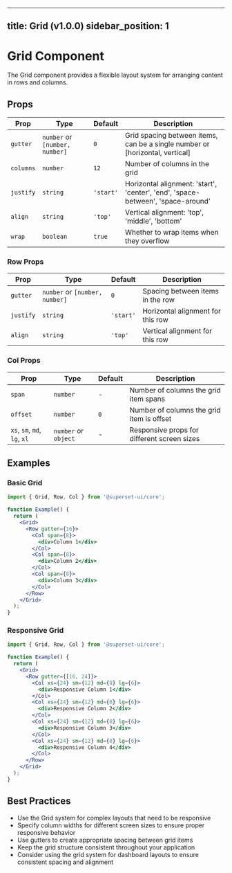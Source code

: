<!--
    Licensed to the Apache Software Foundation (ASF) under one
    or more contributor license agreements.  See the NOTICE file
    distributed with this work for additional information
    regarding copyright ownership.  The ASF licenses this file
    to you under the Apache License, Version 2.0 (the
    "License"); you may not use this file except in compliance
    with the License.  You may obtain a copy of the License at

      http://www.apache.org/licenses/LICENSE-2.0

    Unless required by applicable law or agreed to in writing,
    software distributed under the License is distributed on an
    "AS IS" BASIS, WITHOUT WARRANTIES OR CONDITIONS OF ANY
    KIND, either express or implied.  See the License for the
    specific language governing permissions and limitations
    under the License.
-->
---
title: Grid (v1.0.0)
sidebar_position: 1
---

# Grid Component

The Grid component provides a flexible layout system for arranging content in rows and columns.

## Props

| Prop | Type | Default | Description |
|------|------|---------|-------------|
| `gutter` | `number` or `[number, number]` | `0` | Grid spacing between items, can be a single number or [horizontal, vertical] |
| `columns` | `number` | `12` | Number of columns in the grid |
| `justify` | `string` | `'start'` | Horizontal alignment: 'start', 'center', 'end', 'space-between', 'space-around' |
| `align` | `string` | `'top'` | Vertical alignment: 'top', 'middle', 'bottom' |
| `wrap` | `boolean` | `true` | Whether to wrap items when they overflow |

### Row Props

| Prop | Type | Default | Description |
|------|------|---------|-------------|
| `gutter` | `number` or `[number, number]` | `0` | Spacing between items in the row |
| `justify` | `string` | `'start'` | Horizontal alignment for this row |
| `align` | `string` | `'top'` | Vertical alignment for this row |

### Col Props

| Prop | Type | Default | Description |
|------|------|---------|-------------|
| `span` | `number` | - | Number of columns the grid item spans |
| `offset` | `number` | `0` | Number of columns the grid item is offset |
| `xs`, `sm`, `md`, `lg`, `xl` | `number` or `object` | - | Responsive props for different screen sizes |

## Examples

### Basic Grid

```jsx
import { Grid, Row, Col } from '@superset-ui/core';

function Example() {
  return (
    <Grid>
      <Row gutter={16}>
        <Col span={8}>
          <div>Column 1</div>
        </Col>
        <Col span={8}>
          <div>Column 2</div>
        </Col>
        <Col span={8}>
          <div>Column 3</div>
        </Col>
      </Row>
    </Grid>
  );
}
```

### Responsive Grid

```jsx
import { Grid, Row, Col } from '@superset-ui/core';

function Example() {
  return (
    <Grid>
      <Row gutter={[16, 24]}>
        <Col xs={24} sm={12} md={8} lg={6}>
          <div>Responsive Column 1</div>
        </Col>
        <Col xs={24} sm={12} md={8} lg={6}>
          <div>Responsive Column 2</div>
        </Col>
        <Col xs={24} sm={12} md={8} lg={6}>
          <div>Responsive Column 3</div>
        </Col>
        <Col xs={24} sm={12} md={8} lg={6}>
          <div>Responsive Column 4</div>
        </Col>
      </Row>
    </Grid>
  );
}
```

## Best Practices

- Use the Grid system for complex layouts that need to be responsive
- Specify column widths for different screen sizes to ensure proper responsive behavior
- Use gutters to create appropriate spacing between grid items
- Keep the grid structure consistent throughout your application
- Consider using the grid system for dashboard layouts to ensure consistent spacing and alignment
